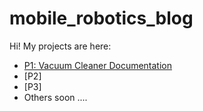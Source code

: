 # mobile_robotics_blog

Hi! My projects are here:

- [P1: Vacuum Cleaner Documentation](VacuumCleaner.md)
- [P2]
- [P3]
- Others soon ....
